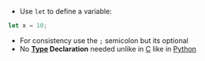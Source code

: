 - Use `let` to define a variable:
```javascript
let x = 10;
```

- For consistency use the `;` semicolon but its optional
- No **[Type](computer-science/docs/c/types.md) Declaration** needed unlike in [C](contents-c.md) like in [Python](contents-python.md)
